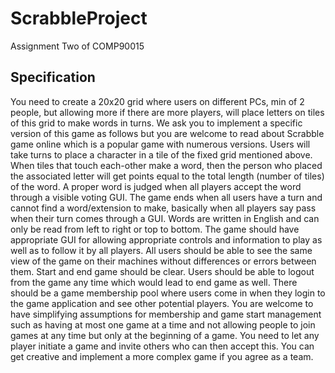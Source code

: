 # ScrabbleProject
Assignment Two of COMP90015
## Specification

You need to create a 20x20 grid where users on different PCs, min of 2 people, but allowing more if there are more players, will place letters on tiles of this grid to make words in turns.
We ask you to implement a specific version of this game as follows but you are welcome to read about Scrabble game online which is a popular game with numerous versions.
Users will take turns to place a character in a tile of the fixed grid mentioned above.
When tiles that touch each-other make a word, then the person who placed the associated letter will get points equal to the total length (number of tiles) of the word.
A proper word is judged when all players accept the word through a visible voting GUI.
The game ends when all users have a turn and cannot find a word/extension to make, basically when all players say pass when their turn comes through a GUI.
Words are written in English and can only be read from left to right or top to bottom. 
The game should have appropriate GUI for allowing appropriate controls and information to play as well as to follow it by all players.
All users should be able to see the same view of the game on their machines without differences or errors between them. Start and end game should be clear.
Users should be able to logout from the game any time which would lead to end game as well.
There should be a game membership pool where users come in when they login to the game application and see other potential players. 
You are welcome to have simplifying assumptions for membership and game start management such as having at most one game at a time and not allowing people to join games at any time but only at the beginning of a game. 
You need to let any player initiate a game and invite others who can then accept this.
You can get creative and implement a more complex game if you agree as a team. 


